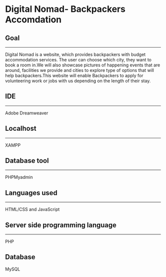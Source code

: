 # Digital Nomad- Backpackers Accomdation

<h2>Goal</h2>
<hr>

Digital Nomad is a website, which provides backpackers with budget accommodation services. The user can choose which city, they want to book a room in.We will also showcase pictures of happening events that are around, facilities we provide and cities to explore type of options that will help backpackers.This website will enable Backpackers to apply for volunteering work or jobs with us depending on the length of their stay.

<h2>IDE</h2>
<hr>
Adobe Dreamweaver

<h2>Localhost</h2>
<hr>
XAMPP

<h2>Database tool</h2>
<hr>
PHPMyadmin

<h2>Languages used</h2>
<hr>
HTML/CSS and JavaScript

<h2>Server side programming language</h2> 
<hr>
PHP 

<h2>Database</h2>
MySQL
